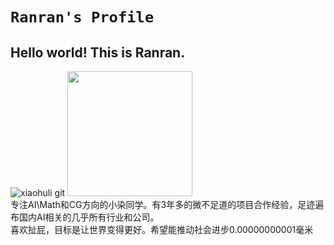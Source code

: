 # `Ranran's Profile`

## Hello world! This is Ranran.
![xiaohuli git](https://user-images.githubusercontent.com/110769557/233053913-55d6a78b-dcbb-47e2-a2b3-ac28ed1e11c7.gif)
<img src="https://user-images.githubusercontent.com/110769557/234466315-8df0b4d4-a82c-4bac-8450-9195ef8c4025.png" width="200px"> <br>
专注AI\Math和CG方向的小染同学。有3年多的微不足道的项目合作经验，足迹遍布国内AI相关的几乎所有行业和公司。<br>
喜欢扯屁，目标是让世界变得更好。希望能推动社会进步0.00000000001毫米<br>
